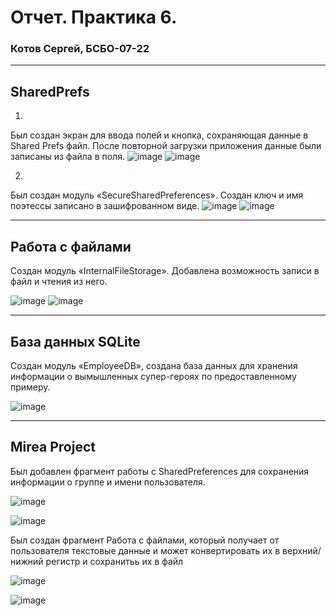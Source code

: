 # Отчет. Практика 6.
### Котов Сергей, БСБО-07-22

---

## SharedPrefs

1.
Был создан экран для ввода полей и кнопка, сохраняющая данные в Shared Prefs файл. После повторной загрузки приложения данные были записаны из файла в поля.
![image](https://github.com/user-attachments/assets/08e7ddd4-3a75-4e15-9a20-0fd0e57412ac)
![image](https://github.com/user-attachments/assets/caf4ffb3-f738-4d0f-bba4-b9d84caf538c)

2.
Был создан модуль «SecureSharedPreferences».  Создан ключ и имя поэтессы записано в зашифрованном виде.
![image](https://github.com/user-attachments/assets/2e878b5f-89c6-4172-839d-84f8f7329a0d)
![image](https://github.com/user-attachments/assets/07b6a91b-8143-4e4f-ae77-cf3873477697)

---

## Работа с файлами

Создан модуль «InternalFileStorage». Добавлена возможность записи в файл и чтения из него.

![image](https://github.com/user-attachments/assets/15285d30-8a5a-4868-b50b-502329ea18e1)
![image](https://github.com/user-attachments/assets/7c981ad9-a84a-4a6a-abac-f4e2bf8377cc)

---

## База данных SQLite
Создан модуль «EmployeeDB», создана база данных для хранения информации о вымышленных супер-героях по предоставленному примеру.

![image](https://github.com/user-attachments/assets/3f546575-bc7c-40ce-8908-ac4c9f6443ce)


---

## Mirea Project

Был добавлен фрагмент работы с SharedPreferences для сохранения информации о группе и имени пользователя.

![image](https://github.com/user-attachments/assets/b9db919c-0a4d-4705-b778-797a6244cc1f)

![image](https://github.com/user-attachments/assets/39b93e5b-c9bc-48f4-adab-f1f1642fc04c)


Был создан фрагмент Работа с файлами, который получает от пользователя текстовые данные и может конвертировать их в верхний/нижний регистр и сохранитьь их в файл

![image](https://github.com/user-attachments/assets/27ef5dbc-7dc9-4367-8577-05879468e347)

![image](https://github.com/user-attachments/assets/e80805a0-4de9-4cd7-84c2-78bdf691959c)
